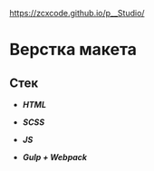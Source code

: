 https://zcxcode.github.io/p__Studio/
# Верстка макета

## Стек

- **_HTML_**

- **_SCSS_**

- **_JS_**

- **_Gulp + Webpack_**